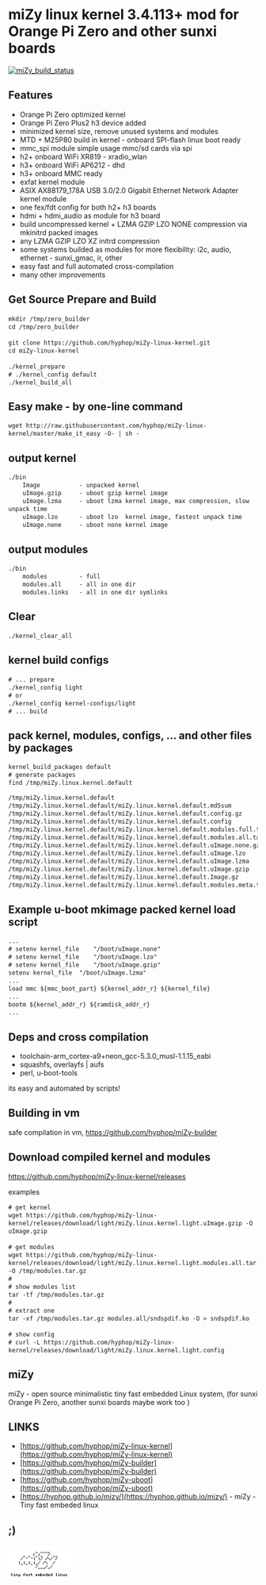 # miZy linux kernel 3.4.113+ mod for Orange Pi Zero and other sunxi boards 

<a href="https://travis-ci.com/hyphop/miZy-linux-kernel">
<img alt="miZy_build_status" src="https://api.travis-ci.com/hyphop/miZy-linux-kernel.svg?branch=master"/></a>

## Features

* Orange Pi Zero optimized kernel
* Orange Pi Zero Plus2 h3 device added
* minimized kernel size, remove unused systems and modules
* MTD + M25P80 build in kernel - onboard SPI-flash linux boot ready
* mmc_spi module simple usage mmc/sd cards via spi 
* h2+ onboard WiFi XR819 - xradio_wlan
* h3+ onboard WiFi AP6212 - dhd
* h3+ onboard MMC ready
* exfat kernel module
* ASIX AX88179_178A USB 3.0/2.0 Gigabit Ethernet Network Adapter kernel module
* one fex/fdt config for both h2+ h3 boards
* hdmi + hdmi_audio as module for h3 board
* build uncompressed kernel + LZMA GZIP LZO NONE compression via mkinitrd packed images
* any LZMA GZIP LZO XZ initrd compression
* some systems builded as modules for more flexibility: i2c, audio, ethernet - sunxi_gmac, ir, other
* easy fast and full automated cross-compilation
* many other improvements
    
## Get Source Prepare and Build

    mkdir /tmp/zero_builder
    cd /tmp/zero_builder

    git clone https://github.com/hyphop/miZy-linux-kernel.git
    cd miZy-linux-kernel

    ./kernel_prepare
	# ./kernel_config default 
    ./kernel_build_all

## Easy make - by one-line command

    wget http://raw.githubusercontent.com/hyphop/miZy-linux-kernel/master/make_it_easy -O- | sh -

## output kernel

    ./bin
        Image           - unpacked kernel 
        uImage.gzip     - uboot gzip kernel image
        uImage.lzma     - uboot lzma kernel image, max compression, slow unpack time
        uImage.lzo      - uboot lzo  kernel image, fastest unpack time 
        uImage.none     - uboot none kernel image

## output modules

    ./bin
        modules         - full 
        modules.all     - all in one dir
        modules.links   - all in one dir symlinks

## Clear

    ./kernel_clear_all

## kernel build configs

	# ... prepare
	./kernel_config light
	# or 
	./kernel_config kernel-configs/light
	# ... build

## pack kernel, modules, configs, ... and other files by packages

	kernel_build_packages default 
	# generate packages
	find /tmp/miZy.linux.kernel.default

```
/tmp/miZy.linux.kernel.default
/tmp/miZy.linux.kernel.default/miZy.linux.kernel.default.md5sum
/tmp/miZy.linux.kernel.default/miZy.linux.kernel.default.config.gz
/tmp/miZy.linux.kernel.default/miZy.linux.kernel.default.config
/tmp/miZy.linux.kernel.default/miZy.linux.kernel.default.modules.full.tar.gz
/tmp/miZy.linux.kernel.default/miZy.linux.kernel.default.modules.all.tar.gz
/tmp/miZy.linux.kernel.default/miZy.linux.kernel.default.uImage.none.gz
/tmp/miZy.linux.kernel.default/miZy.linux.kernel.default.uImage.lzo
/tmp/miZy.linux.kernel.default/miZy.linux.kernel.default.uImage.lzma
/tmp/miZy.linux.kernel.default/miZy.linux.kernel.default.uImage.gzip
/tmp/miZy.linux.kernel.default/miZy.linux.kernel.default.Image.gz
/tmp/miZy.linux.kernel.default/miZy.linux.kernel.default.modules.meta.tar.gz
```	

## Example u-boot mkimage packed kernel load script

    ...
    # setenv kernel_file	"/boot/uImage.none"
    # setenv kernel_file	"/boot/uImage.lzo"
    # setenv kernel_file	"/boot/uImage.gzip"
    setenv kernel_file	"/boot/uImage.lzma"
    ...
    load mmc ${mmc_boot_part} ${kernel_addr_r} ${kernel_file}
    ...
    bootm ${kernel_addr_r} ${ramdisk_addr_r}
    ...

## Deps and cross compilation

* toolchain-arm_cortex-a9+neon_gcc-5.3.0_musl-1.1.15_eabi
* squashfs, overlayfs | aufs
* perl, u-boot-tools

its easy and automated by scripts!

## Building in vm

safe compilation in vm, https://github.com/hyphop/miZy-builder

## Download compiled kernel and modules

https://github.com/hyphop/miZy-linux-kernel/releases

examples
	
	# get kernel
	wget https://github.com/hyphop/miZy-linux-kernel/releases/download/light/miZy.linux.kernel.light.uImage.gzip -O uImage.gzip
	
	# get modules
	wget https://github.com/hyphop/miZy-linux-kernel/releases/download/light/miZy.linux.kernel.light.modules.all.tar.gz -O /tmp/modules.tar.gz
	#
	# show modules list
	tar -tf /tmp/modules.tar.gz
	#
	# extract one 
	tar -xf /tmp/modules.tar.gz modules.all/sndspdif.ko -O > sndspdif.ko
	 
	# show config
	# curl -L https://github.com/hyphop/miZy-linux-kernel/releases/download/light/miZy.linux.kernel.light.config
	
## miZy 
 
miZy - open source minimalistic tiny fast embedded Linux system, (for sunxi Orange Pi Zero, another sunxi boards maybe work too )

## LINKS

- [https://github.com/hyphop/miZy-linux-kernel](https://github.com/hyphop/miZy-linux-kernel)
- [https://github.com/hyphop/miZy-builder](https://github.com/hyphop/miZy-builder)
- [https://github.com/hyphop/miZy-uboot](https://github.com/hyphop/miZy-uboot)
- [https://hyphop.github.io/mizy/](https://hyphop.github.io/mizy/) - miZy - Tiny fast embeded linux

## ;)

![miZy](pics/miZy.logo.bw128x64x2.png)

